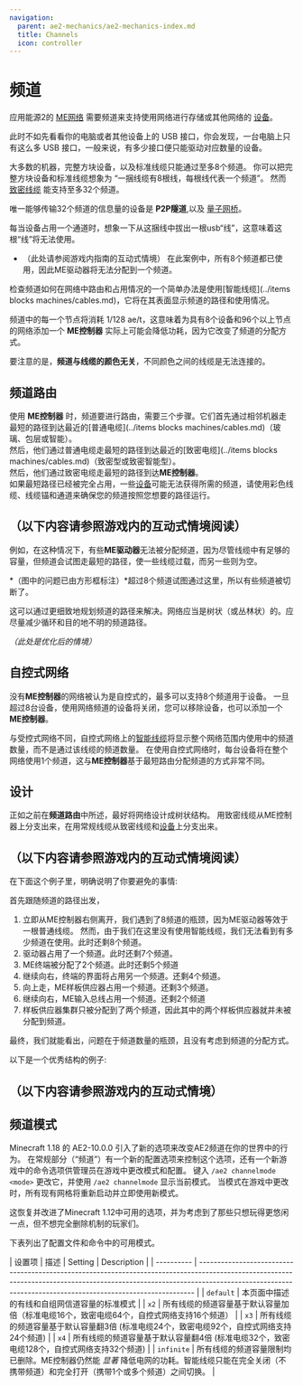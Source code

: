 ```yaml
---
navigation:
  parent: ae2-mechanics/ae2-mechanics-index.md
  title: Channels
  icon: controller
---
```


# 频道

应用能源2的 [ME网络](me-network-connections.md) 需要频道来支持使用网络进行存储或其他网络的 [设备](../ae2-mechanics/devices.md)。 

此时不如先看看你的电脑或者其他设备上的 USB 接口，你会发现，一台电脑上只有这么多 USB 接口，一般来说，有多少接口便只能驱动对应数量的设备。

大多数的机器，完整方块设备，以及标准线缆只能通过至多8个频道。 
你可以把完整方块设备和标准线缆想象为 “一捆线缆有8根线，每根线代表一个频道”。 然而 [致密线缆](../items-blocks-machines/cables.md#dense-cable) 能支持至多32个频道。

唯一能够传输32个频道的信息量的设备是 **P2P隧道**,以及 [量子网桥](../items-blocks-machines/quantum_bridge.md)。

每当设备占用一个通道时，想象一下从这捆线中拔出一根usb“线”，这意味着这根“线”将无法使用。

* （此处请参阅游戏内指南的互动式情境）
  在此案例中，所有8个频道都已使用，因此ME驱动器将无法分配到一个频道。

检查频道如何在网络中路由和占用情况的一个简单办法是使用[智能线缆](../items blocks machines/cables.md)，它将在其表面显示频道的路径和使用情况。

频道中的每一个节点将消耗 1/128 ae/t，这意味着为具有8个设备和96个以上节点的网络添加一个 **ME控制器** 实际上可能会降低功耗，因为它改变了频道的分配方式。

要注意的是，**频道与线缆的颜色无关**，不同颜色之间的线缆是无法连接的。

## 频道路由

使用 **ME控制器** 时，频道要进行路由，需要三个步骤。它们首先通过相邻机器走最短的路径到达最近的[普通电缆](../items blocks machines/cables.md)（玻璃、包层或智能）。  
然后，他们通过普通电缆走最短的路径到达最近的[致密电缆](../items blocks machines/cables.md)（致密型或致密智能型）。  
然后，他们通过致密电缆走最短的路径到达**ME控制器**。  
如果最短路径已经被完全占用，一些[设备](devices.md)可能无法获得所需的频道，请使用彩色线缆、线缆锚和通道来确保您的频道按照您想要的路径运行。  

## （以下内容请参照游戏内的互动式情境阅读）
例如，在这种情况下，有些**ME驱动器**无法被分配频道，因为尽管线缆中有足够的容量，但频道会试图走最短的路径，使一些线缆过载，而另一些则为空。

*（图中的问题已由方形框标注）*超过8个频道试图通过这里，所以有些频道被切断了。

这可以通过更细致地规划频道的路径来解决。网络应当是树状（或丛林状）的。应尽量减少循环和目的地不明的频道路径。

*（此处是优化后的情境）*

## 自控式网络

没有**ME控制器**的网络被认为是自控式的，最多可以支持8个频道用于设备。
一旦超过8台设备，使用网络频道的设备将关闭，您可以移除设备，也可以添加一个**ME控制器**。

与受控式网络不同，自控式网络上的[智能线缆](../items-blocks-machines/cables.md)将显示整个网络范围内使用中的频道数量，而不是通过该线缆的频道数量。
在使用自控式网络时，每台设备将在整个网络使用1个频道，这与**ME控制器**基于最短路由分配频道的方式非常不同。

## 设计

正如之前在**频道路由**中所述，最好将网络设计成树状结构。
用致密线缆从ME控制器上分支出来，在用常规线缆从致密线缆和[设备](../ae2-mechanicals/devices.md)上分支出来。

## （以下内容请参照游戏内的互动式情境阅读）
在下面这个例子里，明确说明了你要避免的事情:

首先跟随频道的路径出发，

1. 立即从ME控制器右侧离开，我们遇到了8频道的瓶颈，因为ME驱动器等效于一根普通线缆。
   然而，由于我们在这里没有使用智能线缆，我们无法看到有多少频道在使用。此时还剩8个频道。
2. 驱动器占用了一个频道。此时还剩7个频道。
3. ME终端被分配了2个频道。此时还剩5个频道
4. 继续向右，终端的界面将占用另一个频道。还剩4个频道。
5. 向上走，ME样板供应器占用一个频道。还剩3个频道。
6. 继续向右，ME输入总线占用一个频道。还剩2个频道
7. 样板供应器集群只被分配到了两个频道，因此其中的两个样板供应器就并未被分配到频道。

最终，我们就能看出，问题在于频道数量的瓶颈，且没有考虑到频道的分配方式。


以下是一个优秀结构的例子:

## （以下内容请参照游戏内的互动式情境）

## 频道模式

Minecraft 1.18 的 AE2-10.0.0 引入了新的选项来改变AE2频道在你的世界中的行为。
在常规部分（“频道”）有一个新的配置选项来控制这个选项，还有一个新游戏中的命令选项供管理员在游戏中更改模式和配置。 
键入 `/ae2 channelmode <mode>` 更改它，并使用 `/ae2 channelmode` 显示当前模式。
当模式在游戏中更改时，所有现有网格将重新启动并立即使用新模式。

这恢复并改进了Minecraft 1.12中可用的选项，并为考虑到了那些只想玩得更悠闲一点，但不想完全删除机制的玩家们。

下表列出了配置文件和命令中的可用模式。


|  设置项     |   描述
| Setting    | Description                                                                                                                                                                                                                               |
| ---------- | ----------------------------------------------------------------------------------------------------------------------------------------------------------------------------------------------------------------------------------------- |
| `default`  | 本页面中描述的有线和自组网信道容量的标准模式                                                                                                                          |
| `x2`       | 所有线缆的频道容量基于默认容量加倍（标准电缆16个，致密电缆64个，自控式网络支持16个频道）                                                                                                                           |
| `x3`       | 所有线缆的频道容量基于默认容量翻3倍 (标准电缆24个，致密电缆92个，自控式网络支持24个频道)                                                                                                                           |
| `x4`       | 所有线缆的频道容量基于默认容量翻4倍 (标准电缆32个，致密电缆128个，自控式网络支持32个频道)                                                                                                                       |
| `infinite` | 所有线缆的频道容量限制均已删除。ME控制器仍然能 *显著* 降低电网的功耗。智能线缆只能在完全关闭（不携带频道）和完全打开（携带1个或多个频道）之间切换。 |